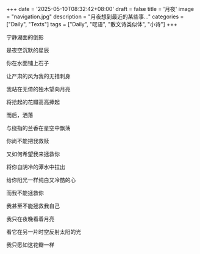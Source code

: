 +++
date = '2025-05-10T08:32:42+08:00'
draft = false
title = '月夜'
image = "navigation.jpg"
description = "月夜想到最近的某些事..."
categories = ["Daily", "Texts"]
tags = ["Daily", "呓语", "散文诗类似体", "小诗"]
+++

<div style="font-family: NSimSun, 'Lato',var(--font-songti), var(--sys-font-family), var(--zh-font-family), sans-serif">

宁静湖面的倒影

是夜空沉默的星辰

你在水面铺上石子

让严肃的风为我的无措刺身

我站在无倚的独木望向月亮

将拾起的花瓣高高捧起

而后，洒落

与绕指的兰香在星空中飘荡

你尚不能把我救赎

又如何希望我来拯救你

将你自阴冷的潭水中拉出

给你阳光一样纯白又冷酷的心

而我不能拯救你

我甚至不能拯救我自己

我只在夜晚看着月亮

看它在另一片时空反射太阳的光

我只愿如这花瓣一样

</div>
